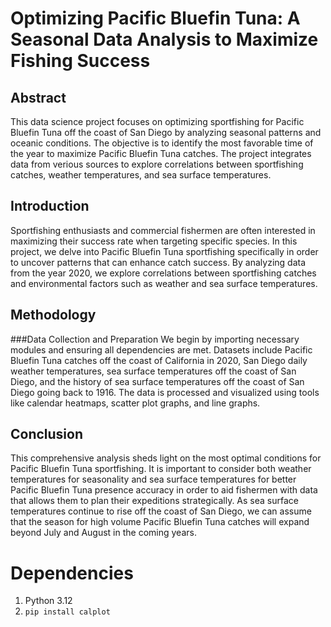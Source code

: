 # Optimizing Pacific Bluefin Tuna: A Seasonal Data Analysis to Maximize Fishing Success

## Abstract
This data science project focuses on optimizing sportfishing for Pacific Bluefin Tuna off the coast of San Diego by analyzing seasonal patterns and oceanic conditions. The objective is to identify the most favorable time of the year to maximize Pacific Bluefin Tuna catches. The project integrates data from verious sources to explore correlations between sportfishing catches, weather temperatures, and sea surface temperatures. 

## Introduction
Sportfishing enthusiasts and commercial fishermen are often interested in maximizing their success rate when targeting specific species. In this project, we delve into Pacific Bluefin Tuna sportfishing specifically in order to uncover patterns that can enhance catch success. By analyzing data from the year 2020, we explore correlations between sportfishing catches and environmental factors such as weather and sea surface temperatures.

## Methodology
###Data Collection and Preparation
We begin by importing necessary modules and ensuring all dependencies are met. Datasets include Pacific Bluefin Tuna catches off the coast of California in 2020, San Diego daily weather temperatures, sea surface temperatures off the coast of San Diego, and the history of sea surface temperatures off the coast of San Diego going back to 1916. The data is processed and visualized using tools like calendar heatmaps, scatter plot graphs, and line graphs.

## Conclusion
This comprehensive analysis sheds light on the most optimal conditions for Pacific Bluefin Tuna sportfishing. It is important to consider both weather temperatures for seasonality and sea surface temperatures for better Pacific Bluefin Tuna presence accuracy in order to aid fishermen with data that allows them to plan their expeditions strategically. As sea surface temperatures continue to rise off the coast of San Diego, we can assume that the season for high volume Pacific Bluefin Tuna catches will expand beyond July and August in the coming years.

# Dependencies
1. Python 3.12
2. `pip install calplot`
